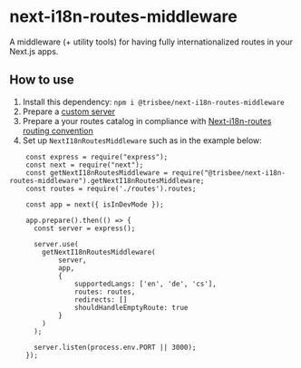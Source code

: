 # next-i18n-routes-middleware

A middleware (+ utility tools) for having fully internationalized routes in your Next.js apps.

## How to use

1. Install this dependency: `npm i @trisbee/next-i18n-routes-middleware`
2. Prepare a [custom server](https://nextjs.org/docs/advanced-features/custom-server)
3. Prepare a your routes catalog in compliance with [Next-i18n-routes routing convention](https://github.com/trisbee/next-i18n-routes-middleware/blob/master/docs/ROUTING_CONVENTION.md)
4. Set up `NextI18nRoutesMiddleware` such as in the example below:
```
    const express = require("express");
    const next = require("next");
    const getNextI18nRoutesMiddleware = require("@trisbee/next-i18n-routes-middleware").getNextI18nRoutesMiddleware;
    const routes = require('./routes').routes;

    const app = next({ isInDevMode });
    
    app.prepare().then(() => {
      const server = express();
      
      server.use(
        getNextI18nRoutesMiddleware(
            server,
            app,
            { 
                supportedLangs: ['en', 'de', 'cs'],
                routes: routes,
                redirects: []
                shouldHandleEmptyRoute: true
            }
        )
      );
    
      server.listen(process.env.PORT || 3000);
    });
```

